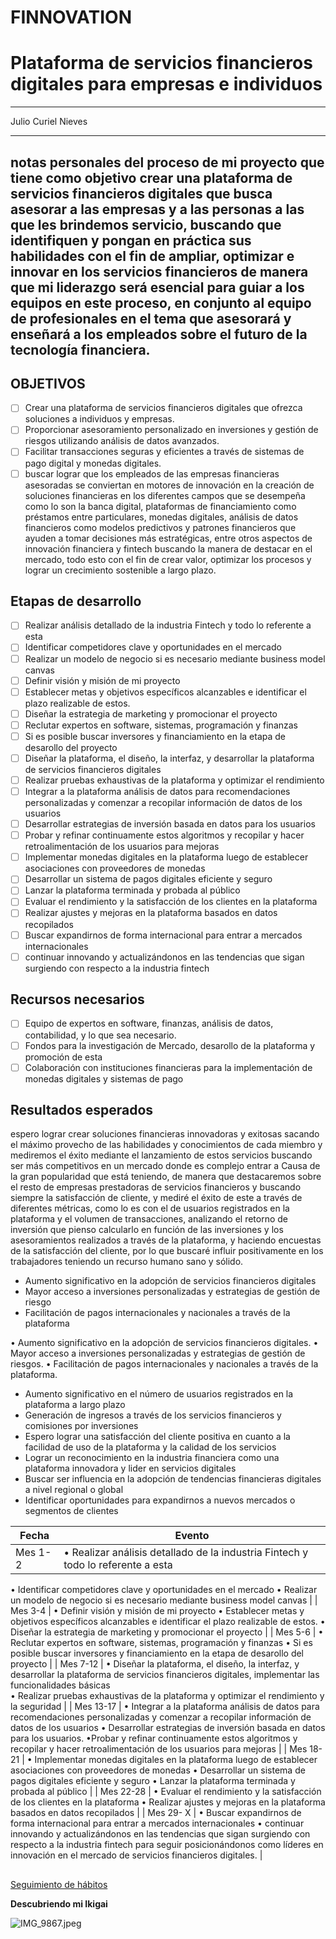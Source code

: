 # FINNOVATION

# Plataforma de servicios financieros digitales para empresas e individuos

---

Julio Curiel Nieves

---

## notas personales del proceso de mi proyecto que tiene como objetivo crear una plataforma de servicios financieros digitales que busca asesorar a las empresas y a las personas a las que les brindemos servicio, buscando que identifiquen y pongan en práctica sus habilidades con el fin de ampliar, optimizar e innovar en los servicios financieros de manera que mi liderazgo será esencial para guiar a los equipos en este proceso, en conjunto al equipo de profesionales en el tema que asesorará y enseñará a los empleados sobre el futuro de la tecnología financiera.

## OBJETIVOS

- [ ]  Crear una plataforma de servicios financieros digitales que ofrezca soluciones a individuos y empresas.
- [ ]  Proporcionar asesoramiento personalizado en inversiones y gestión de riesgos utilizando análisis de datos avanzados.
- [ ]  Facilitar transacciones seguras y eficientes a través de sistemas de pago digital y monedas digitales.
- [ ]  buscar lograr que los empleados de las empresas financieras asesoradas se conviertan en motores de innovación en la creación de soluciones financieras en los diferentes campos que se desempeña como lo son la banca digital, plataformas de financiamiento como préstamos entre particulares, monedas digitales, análisis de datos financieros como modelos predictivos y patrones financieros que ayuden a tomar decisiones más estratégicas, entre otros aspectos de innovación financiera y fintech buscando la manera de destacar en el mercado, todo esto con el fin de crear valor, optimizar los procesos y lograr un crecimiento sostenible a largo plazo.

## Etapas de desarrollo

- [ ]  Realizar análisis detallado de la industria Fintech y todo lo referente a esta
- [ ]  Identificar competidores clave y oportunidades en el mercado
- [ ]  Realizar un modelo de negocio si es necesario mediante business model canvas
- [ ]  Definir visión y misión de mi proyecto
- [ ]  Establecer metas y objetivos específicos alcanzables e identificar el plazo realizable de estos.
- [ ]  Diseñar la estrategia de marketing y promocionar el proyecto
- [ ]  Reclutar expertos en software, sistemas, programación y finanzas
- [ ]  Si es posible buscar inversores y financiamiento en la etapa de desarollo del proyecto
- [ ]  Diseñar la plataforma, el diseño, la interfaz, y desarrollar la plataforma de servicios financieros digitales
- [ ]  Realizar pruebas exhaustivas de la plataforma y optimizar el rendimiento
- [ ]  Integrar a la plataforma análisis de datos para recomendaciones personalizadas y comenzar a recopilar información de datos de los usuarios
- [ ]  Desarrollar estrategias de inversión basada en datos para los usuarios
- [ ]  Probar y refinar continuamente estos algoritmos y recopilar y hacer retroalimentación de los usuarios para mejoras
- [ ]  Implementar monedas digitales en la plataforma luego de establecer asociaciones con proveedores de monedas
- [ ]  Desarrollar un sistema de pagos digitales eficiente y seguro
- [ ]  Lanzar la plataforma terminada y probada al público
- [ ]  Evaluar el rendimiento y la satisfacción de los clientes en la plataforma
- [ ]  Realizar ajustes y mejoras en la plataforma basados en datos recopilados
- [ ]  Buscar expandirnos de forma internacional para entrar a mercados internacionales
- [ ]  continuar innovando y actualizándonos en las tendencias que sigan surgiendo con respecto a la industria fintech

## Recursos necesarios

- [ ]  Equipo de expertos en software, finanzas, análisis de datos, contabilidad, y lo que sea necesario.
- [ ]  Fondos para la investigación de Mercado, desarollo de la plataforma y promoción de esta
- [ ]  Colaboración con instituciones financieras para la implementación de monedas digitales y sistemas de pago

## Resultados esperados

espero lograr crear soluciones financieras innovadoras y exitosas sacando el máximo provecho de las habilidades y conocimientos de cada miembro y mediremos el éxito mediante el lanzamiento de estos servicios buscando ser más competitivos en un mercado donde es complejo entrar a Causa de la gran popularidad que está teniendo, de manera que destacaremos sobre el resto de empresas prestadoras de servicios financieros y buscando siempre la satisfacción de cliente, y mediré el éxito de este a través de diferentes métricas, como lo es con el de usuarios registrados en la plataforma y el volumen de transacciones, analizando el retorno de inversión que pienso calcularlo en función de las inversiones y los asesoramientos realizados a través de la plataforma, y haciendo encuestas de la satisfacción del cliente, por lo que buscaré influir positivamente en los trabajadores teniendo un recurso humano sano y sólido.

- Aumento significativo en la adopción de servicios financieros digitales
- Mayor acceso a inversiones personalizadas y estrategias de gestión de riesgo
- Facilitación de pagos internacionales y nacionales a través de la plataforma

•      Aumento significativo en la adopción de servicios financieros digitales.
•	Mayor acceso a inversiones personalizadas y estrategias de gestión de riesgos.
•	Facilitación de pagos internacionales y nacionales a través de la plataforma.

- Aumento significativo en el número de usuarios registrados en la plataforma a largo plazo
- Generación de ingresos a través de los servicios financieros y comisiones por inversiones
- Espero lograr una satisfacción del cliente positiva en cuanto a la facilidad de uso de la plataforma y la calidad de los servicios
- Lograr un reconocimiento en la industria financiera como una plataforma innovadora y lider en servicios digitales
- Buscar ser influencia en la adopción de tendencias financieras digitales a nivel regional o global
- Identificar oportunidades para expandirnos a nuevos mercados o segmentos de clientes

| Fecha  | Evento |
| --- | --- |
| Mes 1-2 | • Realizar análisis detallado de la industria Fintech y todo lo referente a esta
•  Identificar competidores clave y oportunidades en el mercado
•  Realizar un modelo de negocio si es necesario mediante business model canvas |
| Mes 3-4 | • Definir visión y misión de mi proyecto
• Establecer metas y objetivos específicos alcanzables e identificar el plazo realizable de estos.
• Diseñar la estrategia de marketing y promocionar el proyecto |
| Mes 5-6 | • Reclutar expertos en software, sistemas, programación y finanzas
• Si es posible buscar inversores y financiamiento en la etapa de desarollo del proyecto |
| Mes 7-12 | • Diseñar la plataforma, el diseño, la interfaz, y desarrollar la plataforma de servicios financieros digitales, implementar las funcionalidades básicas                      
• Realizar pruebas exhaustivas de la plataforma y optimizar el rendimiento y la seguridad  |
| Mes 13-17 | • Integrar a la plataforma análisis de datos para recomendaciones personalizadas y comenzar a recopilar información de datos de los usuarios
• Desarrollar estrategias de inversión basada en datos para los usuarios.     •Probar y refinar continuamente estos algoritmos y recopilar y hacer retroalimentación de los usuarios para mejoras  |
| Mes 18-21 | • Implementar monedas digitales en la plataforma luego de establecer asociaciones con proveedores de monedas
• Desarrollar un sistema de pagos digitales eficiente y seguro
• Lanzar la plataforma terminada y probada al público |
| Mes 22-28 | • Evaluar el rendimiento y la satisfacción de los clientes en la plataforma
• Realizar ajustes y mejoras en la plataforma basados en datos recopilados |
| Mes 29- X | • Buscar expandirnos de forma internacional para entrar a mercados internacionales
• continuar innovando y actualizándonos en las tendencias que sigan surgiendo con respecto a la industria fintech para seguir posicionándonos como líderes en innovación en el mercado de servicios financieros digitales. |

## 

[Seguimiento de hábitos ](FINNOVATION%204e91e3a9c0c84675ac7321ff540fa057/Seguimiento%20de%20ha%CC%81bitos%20bd4b2e3eb071429588a4b484b357119a.csv)

**Descubriendo mi Ikigai** 

![IMG_9867.jpeg](FINNOVATION%204e91e3a9c0c84675ac7321ff540fa057/IMG_9867.jpeg)